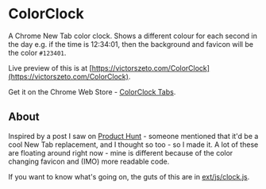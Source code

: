 # ColorClock
A Chrome New Tab color clock. Shows a different colour for each second in the day e.g. if the time is 12:34:01, then the background and favicon will be the color `#123401`.

Live preview of this is at [https://victorszeto.com/ColorClock](https://victorszeto.com/ColorClock).

Get it on the Chrome Web Store - [ColorClock Tabs](https://chrome.google.com/webstore/detail/colorclock-tabs/ajhlmmkocpickopfnjdbapohpjllghpo).

## About
Inspired by a post I saw on [Product Hunt](http://www.producthunt.com/posts/what-color-is-it) - someone mentioned that it'd be a cool New Tab replacement, and I thought so too - so I made it. A lot of these are floating around right now - mine is different because of the color changing favicon and (IMO) more readable code.

If you want to know what's going on, the guts of this are in [ext/js/clock.js](https://github.com/VictorVation/ColorClock/blob/master/ext/js/clock.js).
